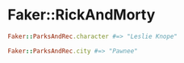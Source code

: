 # Faker::RickAndMorty

```ruby
Faker::ParksAndRec.character #=> "Leslie Knope"

Faker::ParksAndRec.city #=> "Pawnee"
```
